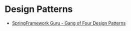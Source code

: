 # Design Patterns

- [SpringFramework Guru - Gang of Four Design Patterns](https://springframework.guru/gang-of-four-design-patterns/)
